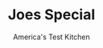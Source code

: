 ---
layout: ../../layouts/MarkdownPostLayout.astro
title: Joes Special
author: America's Test Kitchen
pubDate: 2023-03-15
description: "For this San Francisco breakfast classic of scrambled eggs with beef and spinach, we started by sauteing mushrooms until they were well browned, seasoning them with garlic, and setting them aside while we built the rest of the dish."
image_url: https://res.cloudinary.com/hksqkdlah/image/upload/ar_1:1,c_fill,dpr_2.0,f_auto,fl_lossy.progressive.strip_profile,g_faces:auto,q_auto:low,w_344/29759_sfs-joes-special-4
tags: ["Main Courses","Vegetables","Eggs","Beef","Breakfast & Brunch"]
calories: 2604
protein: 47
carbohydrates: 14
fats: 
fiber: 2
ingredients: ["8 , large eggs","1/4 cup, half-and-half",", Salt and pepper","4 tablespoons, unsalted butter","12 ounces, cremini mushrooms, trimmed and sliced thin","3 , garlic cloves, minced","1 , onion, quartered and sliced thin crosswise","3/4 pound, 85 percent lean ground beef","1 tablespoon, Worcestershire sauce","1 tablespoon, hot sauce, plus extra for serving","10 ounces (10 cups), baby spinach","2 ounces, Parmesan cheese, grated (1 cup)"]
serves: 4
time: "50 minutes"
instructions: ["Whisk eggs, half-and-half, ½ teaspoon salt, and ¼ teaspoon pepper together in bowl; set aside. Melt 2 tablespoons butter in 12-inch nonstick skillet over medium-high heat. Add mushrooms and ¼ teaspoon salt and cook, covered, until mushrooms release their liquid, about 5 minutes. Uncover and continue to cook until lightly browned, about 5 minutes longer. Stir in half of garlic and cook until fragrant, about 30 seconds. Transfer to bowl, cover with aluminum foil, and set aside.","Melt remaining 2 tablespoons butter in now-empty skillet over medium-high heat. Add onion and ¼ teaspoon salt and cook, covered, until onion is softened, about 5 minutes. Stir in beef and cook, uncovered, breaking up pieces with spatula, until no longer pink, 5 to 7 minutes. Stir in remaining garlic and cook until fragrant, about 30 seconds. Stir in Worcestershire and hot sauce.","Stir half of spinach into beef mixture and cook until just wilted, about 1 minute. Stir in remaining spinach and cook until just wilted, about 1 minute longer. Pour egg mixture into skillet and, using rubber spatula, stir and scrape bottom of skillet, combining beef mixture and eggs, until large curds begin to form and eggs are fully set, 3 to 5 minutes.","Off heat, stir in ½ cup Parmesan and season with salt and pepper to taste. Transfer to serving platter and top with reserved mushrooms and remaining ½ cup Parmesan. Serve with extra hot sauce."]
nutrition: ["1334 mg Potassium","773 mg Phosphorus","635 mg Calcium","6 mg Iron","115 mg Magnesium","1046 mg Sodium","7 mg Zinc","45 g Fat","7 mg Niacin (B3)","15 g Monounsaturated","3 g Polyunsaturated","1 mg Riboflavin (B2)","26 mg Vitamin C","2 µg Vitamin D","491 mg Cholesterol","22 g Saturated","1 g Trans","2 g Fiber","221 µg Folate (food)","4 g Sugars","347 µg Vitamin K","336 g Water","14 g Carbs","221 µg Folate equivalent (total)","47 g Protein","3 mg Vitamin E","3 µg Vitamin B12","685 µg Vitamin A","651 kcal Energy","2604 calories"]
notes: "We like to serve this with toasted sourdough bread and extra hot sauce, such as Frank’s RedHot Original Cayenne Pepper Sauce."
---